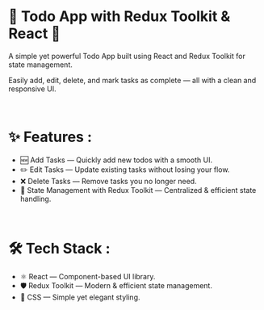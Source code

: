 <h1>📝 Todo App with Redux Toolkit & React 🚀</h1>
<p>A simple yet powerful Todo App built using React and Redux Toolkit for state management.</p>
<p>Easily add, edit, delete, and mark tasks as complete — all with a clean and responsive UI.</p>
<br>
<h1>✨ Features :</h1>
<ul>
  <li>🆕  Add Tasks — Quickly add new todos with a smooth UI.</li>
  <li>✏️ Edit Tasks — Update existing tasks without losing your flow.</li>
  <li>❌ Delete Tasks — Remove tasks you no longer need.</li>
  <li>💾 State Management with Redux Toolkit — Centralized & efficient state handling.</li>
</ul>
<br>
<h1>🛠️ Tech Stack :</h1>
<ul>
  <li>⚛️ React — Component-based UI library.</li>
  <li>🛡️ Redux Toolkit — Modern & efficient state management.</li>
  <li>🎨 CSS — Simple yet elegant styling.</li>
</ul>
